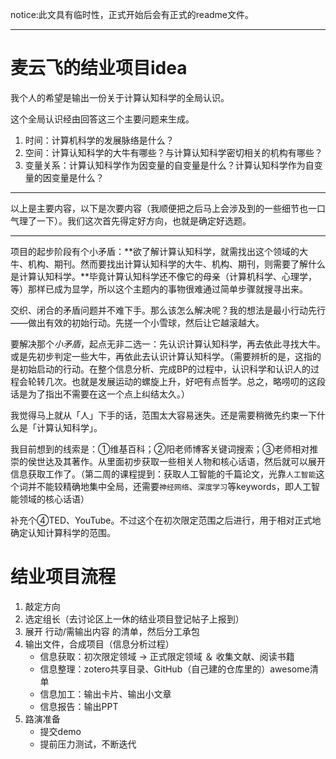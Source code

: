 notice:此文具有临时性，正式开始后会有正式的readme文件。

---

# 麦云飞的结业项目idea

我个人的希望是输出一份关于计算认知科学的全局认识。

这个全局认识经由回答这三个主要问题来生成。

1. 时间：计算机科学的发展脉络是什么？
2. 空间：计算认知科学的大牛有哪些？与计算认知科学密切相关的机构有哪些？
3. 变量关系：计算认知科学作为因变量的自变量是什么？计算认知科学作为自变量的因变量是什么？

---

以上是主要内容，以下是次要内容（我顺便把之后马上会涉及到的一些细节也一口气理了一下）。我们这次首先得定好方向，也就是确定好选题。

---

项目的起步阶段有个小矛盾：**欲了解计算认知科学，就需找出这个领域的大牛、机构、期刊。然而要找出计算认知科学的大牛、机构、期刊，则需要了解什么是计算认知科学。**毕竟计算认知科学还不像它的母亲（计算机科学、心理学，等）那样已成为显学，所以这个主题内的事物很难通过简单步骤就搜寻出来。

交织、闭合的矛盾问题并不难下手。那么该怎么解决呢？我的想法是最小行动先行——做出有效的初始行动。先搓一个小雪球，然后让它越滚越大。

要解决那个*小矛盾*，起点无非二选一：先认识计算认知科学，再去依此寻找大牛。或是先初步判定一些大牛，再依此去认识计算认知科学。（需要辨析的是，这指的是初始启动的行动。在整个信息分析、完成BP的过程中，认识科学和认识人的过程会轮转几次。也就是发展运动的螺旋上升，好吧有点哲学。总之，略唠叨的这段话是为了指出不需要在这一个点上纠结太久。）

我觉得马上就从「人」下手的话，范围太大容易迷失。还是需要稍微先约束一下什么是「计算认知科学」。

我目前想到的线索是：①维基百科；②阳老师博客关键词搜索；③老师相对推崇的侯世达及其著作。从里面初步获取一些相关人物和核心话语，然后就可以展开信息获取工作了。（第二周的课程提到：获取人工智能的千篇论文，光靠`人工智能`这个词并不能较精确地集中全局，还需要`神经网络`、`深度学习`等keywords，即人工智能领域的核心话语）

补充个④TED、YouTube。不过这个在初次限定范围之后进行，用于相对正式地确定认知计算科学的范围。

# 结业项目流程

1. 敲定方向
2. 选定组长（去讨论区上一休的结业项目登记帖子上报到）
3. 展开 行动/需输出内容 的清单，然后分工承包
4. 输出文件，合成项目（信息分析过程）
	* 信息获取：初次限定领域 → 正式限定领域 ＆ 收集文献、阅读书籍
	* 信息整理：zotero共享目录、GitHub（自己建的仓库里的）awesome清单
	* 信息加工：输出卡片、输出小文章
	* 信息报告：输出PPT
5. 路演准备
	* 提交demo
	* 提前压力测试，不断迭代
